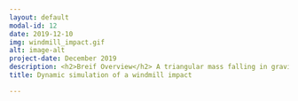```yaml
---
layout: default
modal-id: 12
date: 2019-12-10
img: windmill_impact.gif
alt: image-alt
project-date: December 2019
description: <h2>Breif Overview</h2> A triangular mass falling in gravity constrained to move in a circular path goes in impact with a rotating windmill.This system consists of two independent rigid bodies.<ul><li>The rotating windmill is a single DoF body consisting of three rectangular plates joined at the center of one of the edges.</li><li> The triangular mass is a 3 DoF system and it is free falling in gravity but it is constrained to move in a circle.</li></ul> The impact of windmill on the traingular mass is modelled but the impact of triangular mass on the turbine is not modelled. The turbine is modelled to be a very heavy body and triangular mass is much smaller when compared to turbine so that this assumption is meaningful.Therefore,  the trainagle doesn't  cause any changes through impact to the dynamics of the turbine. But the dynamics of the triangular mass is altered through impacts with the windmill and that is the heart of the project.<h2> Frames setup</h2> A figure showing all frames used in the project is shown below<br><br><img src="./img/portfolio/dynamics_frames.jpeg" width=560 class="center"><br> Each rectangle in the windmill has a frame and its transformation is given in the figure. The windmill as a whole is a one DoF system and is pivoted at the point X=5, Y=5. The angle between each of the rectangle is 120 degrees. The triangular mass is a 3 DoF system and it has direct transformation characterised by x,y and \(\theta_2\) with respect to the world frame. The triangle is assumed to be equilateral. Not all of these frames are important in lagrangian computation. Some of these frames have been specifically setup for handling impact conditions. Its very easy to define phi conditions for impact if we setup a frame that is aligned with each of the sdies of impact. Frames s1, s2, s3, b1, b2, b3 are used in writing down the equation and limits of impact phi surfaces while b1c, b2c, b3c and t are useful in writing down the lagrangean of the system <h2> Lagrangian setup</h2> The Lagrangrean for the system consits of writing down potential and kinetic energies of the four bodies (three rectangles and one triangle). Gravity is pointing in the negative y direction. So the lagrangian consists of 4 PEs and 4 KEs, one each for each of shapes (3 rectangles and 1 triangle)<br><br> <h4>Number of degrees of freedom</h4> 4 (\(\theta_1, \theta_2, x, y)\)<br><br><h4>Constraints</h4>The triangle is contrained to move in a circle. This circle is centered at (5, 13) and has a radius of 5<br><br><h4>Impacts</h4>Turbine impacts the triangular mass. In order to achieve this, I had to keep track of 12 edges for the phi surface (9 edges of rectangle + 3 edges of triangle, the pivoted edges of rectangles are ignored because they never involve in impact) and 9 points ( 2 points from each rectangle and 3 points from triangle, the two points on the pivoted edges of the rectangle don't involve in impact). In all I had to check for about 45 impact conditions but I should downplay this exaggeated number by stating that all of them revolve around just 2 or 3 key ideas. The impact update law used is for this work is shown below.<br><br>\(-[H]^{\tau+}_{\tau-}=0\)<br><br>\(\frac{\partial L}{d\dot{q}}{\bigg\rvert}^{\tau+}_{\tau-}  = \lambda_I \nabla\phi_I(\epsilon)+ \lambda_p \nabla\phi_p(q)\)<br><br>\({\frac{d}{dt} \phi_p(q)}{\bigg\rvert}^{\tau+}_{\tau-} = 0\)<br><br> I have used two lambda terms  \(\lambda_I\) and  \(\lambda_p\) corresponding to two constraints on the generalised moementum after impact in  the impact update, because I needed the path constraint for the trianglar mass to be upheld even after impact.<br><br> <h4>External force / Torque</h4> The windmill is driven by a external torque. This torque is applied to the \(\theta_1\) when solving EL equations of the system.<br><br> Feel free to check out the code in <a href="https://colab.research.google.com/drive/1wBqgbCS2MAZy1PqR2_w96NRRAnoMrOx3" target="_blank">colab</a>.
title: Dynamic simulation of a windmill impact

---
```


